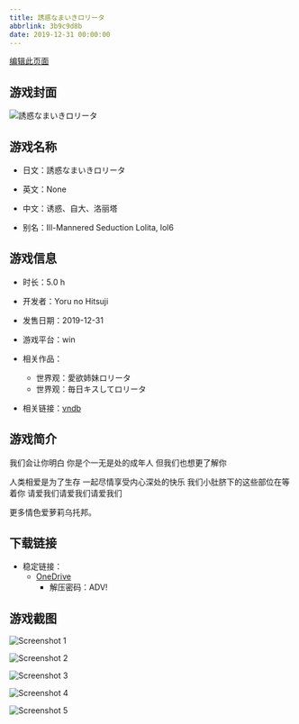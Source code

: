 ```yaml
---
title: 誘惑なまいきロリータ
abbrlink: 3b9c9d8b
date: 2019-12-31 00:00:00
---
```

[编辑此页面](https://github.com/ACG-3/ADV3-source/blob/main/source/_posts/games/%E8%AA%98%E6%83%91%E3%81%AA%E3%81%BE%E3%81%84%E3%81%8D%E3%83%AD%E3%83%AA%E3%83%BC%E3%82%BF.md)

## 游戏封面

![誘惑なまいきロリータ](https://pan.timero.xyz/onedrive/img_lib_001/%E8%AA%98%E6%83%91%E3%81%AA%E3%81%BE%E3%81%84%E3%81%8D%E3%83%AD%E3%83%AA%E3%83%BC%E3%82%BF_cover.avif)


## 游戏名称

- 日文：誘惑なまいきロリータ
- 英文：None
- 中文：诱惑、自大、洛丽塔

- 别名：Ill-Mannered Seduction Lolita, lol6


## 游戏信息

- 时长：5.0 h
- 开发者：Yoru no Hitsuji
- 发售日期：2019-12-31
- 游戏平台：win
- 相关作品：
   - 世界观：愛欲姉妹ロリータ
   - 世界观：毎日キスしてロリータ

- 相关链接：[vndb](https://vndb.org/v27389)


## 游戏简介

我们会让你明白 你是个一无是处的成年人
但我们也想更了解你

人类相爱是为了生存
一起尽情享受内心深处的快乐
我们小肚脐下的这些部位在等着你
请爱我们请爱我们请爱我们

更多情色爱萝莉乌托邦。




## 下载链接

- 稳定链接：
    - [OneDrive](https://pan.timero.xyz/onedrive/adv_lib_001/%E8%AA%98%E6%83%91%E3%81%AA%E3%81%BE%E3%81%84%E3%81%8D%E3%83%AD%E3%83%AA%E3%83%BC%E3%82%BF)
        - 解压密码：ADV!



## 游戏截图


![Screenshot 1](https://pan.timero.xyz/onedrive/img_lib_001/%E8%AA%98%E6%83%91%E3%81%AA%E3%81%BE%E3%81%84%E3%81%8D%E3%83%AD%E3%83%AA%E3%83%BC%E3%82%BF_Screenshot_1.avif)

![Screenshot 2](https://pan.timero.xyz/onedrive/img_lib_001/%E8%AA%98%E6%83%91%E3%81%AA%E3%81%BE%E3%81%84%E3%81%8D%E3%83%AD%E3%83%AA%E3%83%BC%E3%82%BF_Screenshot_2.avif)

![Screenshot 3](https://pan.timero.xyz/onedrive/img_lib_001/%E8%AA%98%E6%83%91%E3%81%AA%E3%81%BE%E3%81%84%E3%81%8D%E3%83%AD%E3%83%AA%E3%83%BC%E3%82%BF_Screenshot_3.avif)

![Screenshot 4](https://pan.timero.xyz/onedrive/img_lib_001/%E8%AA%98%E6%83%91%E3%81%AA%E3%81%BE%E3%81%84%E3%81%8D%E3%83%AD%E3%83%AA%E3%83%BC%E3%82%BF_Screenshot_4.avif)

![Screenshot 5](https://pan.timero.xyz/onedrive/img_lib_001/%E8%AA%98%E6%83%91%E3%81%AA%E3%81%BE%E3%81%84%E3%81%8D%E3%83%AD%E3%83%AA%E3%83%BC%E3%82%BF_Screenshot_5.avif)

